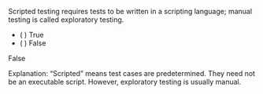 <panel header="{{ icon_Q_A }} Statements about exploratory and scripted testing">

Scripted testing requires tests to be written in a scripting language; manual testing is called exploratory testing.

- ( ) True
- ( ) False

<panel type="seamless" header="{{ icon_A }} Answer" minimized>

False

Explanation: “Scripted” means test cases are predetermined. They need not be an executable script. However, exploratory testing is usually manual.

</panel>
</panel>
